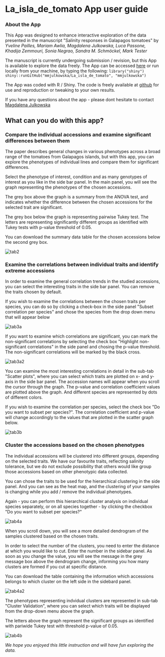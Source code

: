 # La_isla_de_tomato App user guide

### About the App
This App was designed to enhance interactive exploration of the data presented in the manuscript "Salinity responses in Galapagos tomatoes" by _Yveline Pailles, Mariam Awlia, Magdalena Julkowska, Luca Passone, Khadija Zemmouri, Sonia Negrao, Sandra M. Schmöckel, Mark Tester_

The manuscript is currently undergoing submission / revision, but this App is available to explore the data freely. The App can be accessed [here](https://mmjulkowska.shinyapps.io/La_isla_de_tomato/) or run locally from your machine, by typing the following:
`library("shiny")`
`shiny::runGitHub("mmjulkowska/La_isla_de_tomato", "mmjulkowska")`

The App was coded with R / Shiny. The code is freely available at [github](https://github.com/mmjulkowska/La_isla_de_tomato) for use and reproduction or tweaking to your own results.

If you have any questions about the app - please dont hesitate to contact [Magdalena Julkowska](https://github.com/mmjulkowska?tab=repositories)

## What can you do with this app?

### Compare the individual accessions and examine significant differences between them

The paper describes general changes in various phenotypes across a broad range of the tomatoes from Galapagos islands, but with this app, you can explore the phenotypes of individual lines and compare them for significant differences. 

Select the phenotype of interest, condition and as many genotypes of interest as you like in the side bar panel. In the main panel, you will see the graph representing the phenotypes of the chosen accessions. 

The grey box above the graph is a summary from the ANOVA test, and indicates whether the difference between the chosen accessions for the selected trait are significant. 

The grey box below the graph is representing pairwise Tukey test. The letters are representing significantly different groups as identified with Tukey tests with p-value threshold of 0.05. 

You can download the summary data table for the chosen accessions below the second grey box. 

![tab2](https://user-images.githubusercontent.com/14832460/34079981-9b25bd44-e348-11e7-84f3-b1a77120bf29.png)

### Examine the correlations between individual traits and identify extreme accessions

In order to examine the general correlation trends in the studied accessions, you can select the interesting traits in the side bar panel. You can remove the traits chosen by default. 

If you wish to examine the correlations between the chosen traits per species, you can do so by clicking a check-box in the side panel "Subset correlation per species" and chose the species from the drop down menu that will appear below

![tab3a](https://user-images.githubusercontent.com/14832460/34079982-9b45e790-e348-11e7-97f9-70d3855bd5f8.png)

If you want to examine which correlations are significant, you can mark the non-significant correlations by selecting the check box "Highlight non-significant correlations" in the side panel and chosing the p-value threshold. The non-significant correlations will be marked by the black cross.

![tab3a2](https://user-images.githubusercontent.com/14832460/34079983-9b66546c-e348-11e7-9c07-aa3ea31ee08a.png)

You can examine the most interesting correlations in detail in the sub-tab "Scatter plots", where you can select which traits are plotted on x- and y-axis in the side bar panel. The accession names will appear when you scroll the cursor through the graph. The p-value and correlation coefficient values are plotted above the graph. And different species are represented by dots of different colors. 

If you wish to examine the correlation per species, select the check box "Do you want to subset per species?". The correlation coefficient and p-value will change accordingly to the values that are plotted in the scatter graph below. 

![tab3b](https://user-images.githubusercontent.com/14832460/34079984-9b8e203c-e348-11e7-906a-3ba8542e8cab.png)

### Cluster the accessions based on the chosen phenotypes

The individual accessions will be clustered into different groups, depending on the selected traits. We have our favourite traits, reflecting salinity tolerance, but we do not exclude possibility that others would like group those accessions based on other phenotypic data collected.

You can chose the traits to be used for the hierarchical clustering in the side panel. And you can see as the heat map, and the clustering of your samples is changing while you add / remove the individual phenotypes. 

Again - you can perform this hierarchical cluster analysis on individual species separately, or on all species together - by clicking the checkbox "Do you want to subset per species?"

![tab4a](https://user-images.githubusercontent.com/14832460/34079985-9bac354a-e348-11e7-99ef-ec9fbb980a6f.png)

When you scroll down, you will see a more detailed dendrogram of the samples clustered based on the chosen traits. 

In order to select the number of the clusters, you need to enter the distance at which you would like to cut. Enter the number in the sidebar panel. As soon as you change the value, you will see the message in the grey message box above the dendrogram change, informing you how many clusters are formed if you cut at specific distance. 

You can download the table containing the information which accessions belongs to which cluster on the left side in the sidebard panel.

![tab4a2](https://user-images.githubusercontent.com/14832460/34079986-9bcb6992-e348-11e7-93f9-25d7c86da0e7.png)

The phenotypes representing indvidual clusters are represented in sub-tab "Cluster Validation", where you can select which traits will be displayed from the drop-down menu above the graph.

The letters above the graph represent the significant groups as identified with pariwide Tukey test with threshold p-value of 0.05.

![tab4b](https://user-images.githubusercontent.com/14832460/34079987-9bea7c88-e348-11e7-80f0-d1fd9f9a4b60.png)

_We hope you enjoyed this little instruction and will have fun exploring the data._
